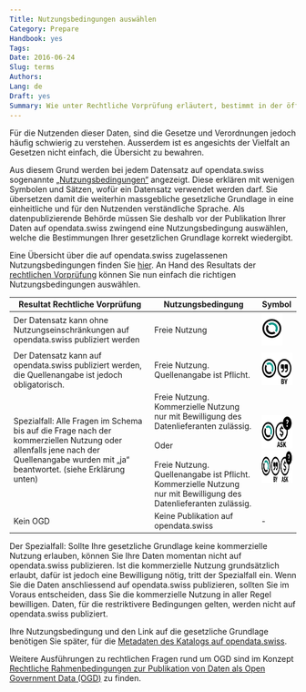 ```yaml
---
Title: Nutzungsbedingungen auswählen
Category: Prepare
Handbook: yes
Tags:
Date: 2016-06-24
Slug: terms
Authors:
Lang: de
Draft: yes
Summary: Wie unter Rechtliche Vorprüfung erläutert, bestimmt in der öffentlichen Verwaltung in aller Regel eine gesetzliche Grundlage, unter welchen Bedingungen ein Datensatz verwendet werden darf.
---
```


Für die Nutzenden dieser Daten, sind die Gesetze und Verordnungen jedoch häufig schwierig zu verstehen. Ausserdem ist es angesichts der Vielfalt an Gesetzen nicht einfach, die Übersicht zu bewahren.

Aus diesem Grund werden bei jedem Datensatz auf opendata.swiss sogenannte [„Nutzungsbedingungen“](https://opendata.swiss/de/terms-of-use/) angezeigt. Diese erklären mit wenigen Symbolen und Sätzen, wofür ein Datensatz verwendet werden darf. Sie übersetzen damit die weiterhin massgebliche gesetzliche Grundlage in eine einheitliche und für den Nutzenden verständliche Sprache. Als datenpublizierende Behörde müssen Sie deshalb vor der Publikation Ihrer Daten auf opendata.swiss zwingend eine Nutzungsbedingung auswählen, welche die Bestimmungen Ihrer gesetzlichen Grundlage korrekt wiedergibt.

Eine Übersicht über die auf opendata.swiss zugelassenen Nutzungsbedingungen finden Sie [hier](https://opendata.swiss/de/terms-of-use/). An Hand des Resultats der [rechtlichen Vorprüfung](/de/prepare/frameworks) können Sie nun einfach die richtigen Nutzungsbedingungen auswählen.

| Resultat Rechtliche Vorprüfung | Nutzungsbedingung | Symbol |
|--------------------------------|-------------------|--------|
| Der Datensatz kann ohne Nutzungseinschränkungen auf opendata.swiss publiziert werden | Freie Nutzung | <img src="../../images/terms_open.svg" width="38" height="58"> |
| Der Datensatz kann auf opendata.swiss publiziert werden, die Quellenangabe ist jedoch obligatorisch. | Freie Nutzung. Quellenangabe ist Pflicht. | <img src="../../images/terms_by.svg" width="74" height="58"> |
| Spezialfall: Alle Fragen im Schema bis auf die Frage nach der kommerziellen Nutzung oder allenfalls jene nach der Quellenangabe wurden mit „ja“ beantwortet. (siehe Erklärung unten) | Freie Nutzung. Kommerzielle Nutzung nur mit Bewilligung des Datenlieferanten zulässig. <br><br> Oder <br><br> Freie Nutzung. Quellenangabe ist Pflicht. Kommerzielle Nutzung nur mit Bewilligung des Datenlieferanten zulässig. | <img src="../../images/terms_ask.svg" width="84" height="58"> <br> <img src="../../images/terms_by-ask.svg" width="120" height="58"> |
| Kein OGD | Keine Publikation auf opendata.swiss | - |

Der Spezialfall: Sollte Ihre gesetzliche Grundlage keine kommerzielle Nutzung erlauben, können Sie Ihre Daten momentan nicht auf opendata.swiss publizieren. Ist die kommerzielle Nutzung grundsätzlich erlaubt, dafür ist jedoch eine Bewilligung nötig, tritt der Spezialfall ein. Wenn Sie die Daten anschliessend auf opendata.swiss publizieren, sollten Sie im Voraus entscheiden, dass Sie die kommerzielle Nutzung in aller Regel bewilligen. Daten, für die restriktivere Bedingungen gelten, werden nicht auf opendata.swiss publiziert.

Ihre Nutzungsbedingung und den Link auf die gesetzliche Grundlage benötigen Sie später, für die [Metadaten des Katalogs auf opendata.swiss](/de/publish/swiss).

Weitere Ausführungen zu rechtlichen Fragen rund um OGD sind im Konzept [Rechtliche Rahmenbedingungen zur Publikation von Daten als Open Government Data (OGD)](/de/library/konzept-rechtliche-rahmen) zu finden.
